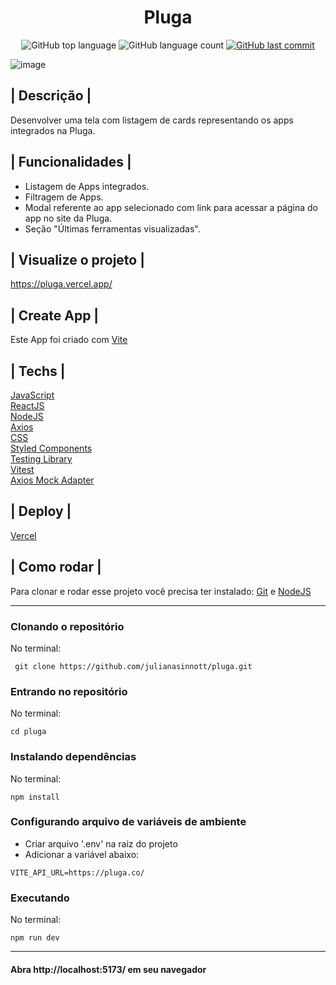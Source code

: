 <h1 align='center'> Pluga </h1>

<p align="center">
  <img alt="GitHub top language" src="https://img.shields.io/github/languages/top/julianasinnott/pluga.svg?color=0ea7ff">

  <img alt="GitHub language count" src="https://img.shields.io/github/languages/count/julianasinnott/pluga.svg?color=FFFFFF">
 
  <a href="https://github.com/julianasinnott/pluga/commits/main">
    <img alt="GitHub last commit" src="https://img.shields.io/github/last-commit/julianasinnott/pluga.svg?color=0ea7ff">
  </a>
</p>

![image](https://user-images.githubusercontent.com/100887684/195241386-27ac1fbd-9e98-4d4d-8bfa-5a94a67515ad.png)

## | Descrição |

Desenvolver uma tela com listagem de cards representando os apps integrados na Pluga.

## | Funcionalidades |

- Listagem de Apps integrados.
- Filtragem de Apps.
- Modal referente ao app selecionado com link para acessar a página do app no site da Pluga.
- Seção "Últimas ferramentas visualizadas".

## | Visualize o projeto |


https://pluga.vercel.app/


## | Create App |

Este App foi criado com [Vite](https://vitejs.dev/) <br>

## | Techs |

[JavaScript](https://www.javascript.com/) <br>
[ReactJS](https://reactjs.org/) <br>
[NodeJS](https://nodejs.org/en/) <br>
[Axios](https://axios-http.com/ptbr/) <br>
[CSS](https://www.w3.org/Style/CSS/Overview.en.html) <br>
[Styled Components](https://styled-components.com/) <br>
[Testing Library](https://testing-library.com/) <br>
[Vitest](https://vitest.dev/) <br>
[Axios Mock Adapter](https://www.npmjs.com/package/axios-mock-adapter)

## | Deploy |

[Vercel](https://vercel.com/)

## | Como rodar |

Para clonar e rodar esse projeto você precisa ter instalado: [Git](https://git-scm.com/) e [NodeJS](https://nodejs.org/en/)

<hr>

### Clonando o repositório
No terminal:

```
 git clone https://github.com/julianasinnott/pluga.git 
```

### Entrando no repositório
No terminal:

```
cd pluga
```

### Instalando dependências
No terminal:

```
npm install
```

### Configurando arquivo de variáveis de ambiente

- Criar arquivo '.env' na raiz do projeto
- Adicionar a variável abaixo:

```
VITE_API_URL=https://pluga.co/
```

### Executando
No terminal:
```
npm run dev
```
<hr>

#### Abra http://localhost:5173/ em seu navegador
